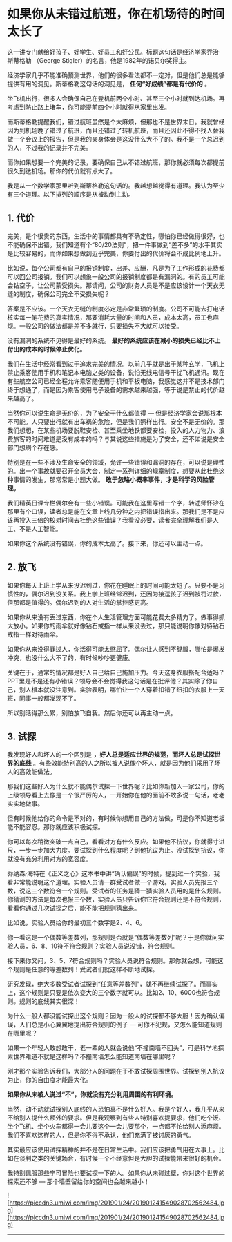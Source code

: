 # 如果你从未错过航班，你在机场待的时间太长了

这一讲专门献给好孩子、好学生、好员工和好公民。标题这句话是经济学家乔治·斯蒂格勒 （George Stigler）的名言，他是1982年的诺贝尔奖得主。

经济学家几乎不能准确预测世界，他们的很多看法都不一定对，但是他们总是能够提供有用的洞见。斯蒂格勒这句话的洞见是， **任何“好成绩”都是有代价的** 。

坐飞机出行，很多人会确保自己在登机前两个小时、甚至三个小时就到达机场。再考虑到防止路上堵车，你可能提前四个小时就得从家里出发。

而斯蒂格勒提醒我们，错过航班虽然是个大麻烦，但那也不是世界末日。我就曾经因为到机场晚了错过了航班，而且还错过了转机航班，而且还因此不得不找人替我做一个会议上的报告，但是我的亲身体会是这没什么大不了的。我不是一个总迟到的人，不过我的记录并不完美。

而你如果想要一个完美的记录，要确保自己从不错过航班，那你就必须每次都提前很久到达机场。那你的代价就有点大了。

我是从一个数学家那里听到斯蒂格勒这句话的。我越想越觉得有道理。我认为至少有三个道理。以下排列的顺序是从被动到主动。

## 1. 代价

完美，是个很贵的东西。生活中的事情都具有不确定性，哪怕你已经做得很好，也不能确保不出错。我们知道有个“80/20法则”，把一件事做到“差不多”的水平其实是比较容易的，而你如果想做到近乎完美，你要付出的代价将会不成比例地上升。

比如说，每个公司都有自己的报销制度，出差、应酬，凡是为了工作形成的花费都可以回公司报销。我们可以想象一般公司的报销制度都是有漏洞的。有的员工可能会钻空子，让公司蒙受损失。那请问，公司的财务人员是不是应该设计一个天衣无缝的制度，确保公司完全不受损失呢？

答案是不应该。一个天衣无缝的制度必定是非常繁琐的制度。公司不可能去打电话核实每一笔花费的真实情况，那要消耗大量的时间和人员，成本太高，员工也麻烦。一般公司的做法都是差不多就行，只要损失不大就可以接受。

没有漏洞的系统不见得是最好的系统。 **最好的系统应该在减小的损失已经比不上付出的成本的时候停止优化。**

我们在生活中经常看到过于追求完美的情况。以前几乎就是出于某种玄学，飞机上禁止乘客使用手机和笔记本电脑之类的设备，说怕无线电信号干扰飞机通讯。现在有些航空公司已经全程允许乘客随便用手机和平板电脑，我感觉这并不是技术部门终于想通了，而是因为乘客使用电子设备的需求越来越强，等于说是禁止的代价越来越高了。

当然你可以说生命是无价的，为了安全干什么都值得 — 但是经济学家会说那根本不可能。人只要出行就有出车祸的危险，但是我们照样出行。安全不是无价的。那我们想想，在某些机场要脱鞋安检、甚至乘坐地铁都要安检，投入的人力物力、浪费旅客的时间难道是没有成本的吗？与其说这些措施是为了安全，还不如说是安全部门想刷个存在感。

特别是在一些不涉及生命安全的领域，允许一些错误和漏洞的存在，可以说是理性的。出一个事故就要召开全员大会，制定一系列详细的规章制度，想要从此杜绝这种事情的发生，那常常是小题大做。 **敢于忽略小概率事件，才是科学的风险管理。**

我们精英日课专栏偶尔会有一些小错误。可能我在这里写错一个字，转述师怀沙在那里有个口误，读者总是能在文章上线几分钟之内把错误指出来。那我们是不是应该再投入三倍的校对时间去杜绝这些错误？我看没必要，读者完全理解我们是人工、不是人工智能。

如果你这个系统没有错误，你的成本太高了。接下来，你还可以主动一点。

## 2. 放飞

如果你每天上班上学从来没迟到过，你花在睡眠上的时间可能太短了。只要不是习惯性的，偶尔迟到没关系。我上学上班经常迟到，还因为接送孩子迟到被罚过款，但那都是值得的。偶尔迟到的人对生活的掌控感更高。

如果你从来没有丢过东西，你在个人生活管理方面可能花费太多精力了。做事得抓大放小。如果你的雨伞就好像钻石戒指一样从来没丢过，那只能说明你像对待钻石戒指一样对待雨伞。

如果你从来没得罪过人，你活得可能太憋屈了。偶尔让人感到不舒服，哪怕是爆发冲突，也没什么大不了的，有时候吵吵更健康。

关键在于，通常的情况都是好人自己给自己施加压力。今天这身衣服搭配合适吗？PPT里是不是还有小错误？领导会不会觉得我这句话是在批评他？其实除了你自己，别人根本就没注意到。实验表明，哪怕让一个人穿着扣错了纽扣的衣服上一天班，同事一般都发现不了。

所以别活得那么累，别怕放飞自我。然后你还可以再主动一点。

## 3. 试探

我发现好人和坏人的一个区别是 **，好人总是适应世界的规范，而坏人总是试探世界的底线** 。有些效能特别高的人之所以被人说像个坏人，就是因为他们采用了坏人的高效能做法。

那我们这些好人为什么就不能偶尔试探一下世界呢？比如你新加入一家公司，你的上级领导看上去像是一个很严厉的人，一开始你在他的面前不敢多说一句话，老老实实地做事。

但有时候他给你的命令是不对的，有时候你想用自己的方法做，可是你不知道老板能不能容忍。那你就应该积极试探。

你可以每次稍微突破一点自己，看看对方有什么反应。如果他不抗议，你就得寸进尺，一步一步加大力度。要试探到什么程度呢？到他抗议为止。没试探到抗议，你就没有充分利用对方的宽容度。

乔纳森·海特在《正义之心》这本书中讲“确认偏误”的时候，提到过一个实验，我看非常能说明这个道理。实验人员请一群受试者做一个游戏。实验人员先报三个数，说这三个数符合一个规则。受试者的任务是猜一猜实验人员用的是什么规则。你猜测的方法是每次也报三个数，实验人员只告诉你它符合规则还是不符合规则，看看你通过几次试探之后，能不能把规则猜出来。

比如说，实验人员给你的最初三个数字是2、4、6。

你一看这是一个偶数等差数列，那规则是否就是“偶数等差数列”呢？于是你就问实验人员，6、8、10符不符合规则？实验人员说没错，符合规则。

接下来你又问，3、5、7符合规则吗？实验人员说符合规则。那你就会想，可能这个规则是任意的等差数列！受试者们就这样不断地试探。

研究发现，绝大多数受试者试探到“任意等差数列”，就不再继续试探了。而事实上，这个规则是只要是依次变大的三个数字就可以。比如2、10、6000也符合规则。规则的底线其实很深！

为什么一般人都没能试探出这个规则？因为一般人的试探都不够大胆！因为确认偏误，人们总是小心翼翼地提出符合规则的例子 — 可你不犯规，又怎么能知道规则在哪里呢？

如果一个年轻人敢想敢干，老一辈的人就会说他“不撞南墙不回头”，可是科学地探索世界难道不就是这样吗？不撞南墙怎么能知道南墙在哪里呢？

刚才那个实验告诉我们，大部分人的问题在于不敢试探周围世界。试探到别人抗议为止，你的自由度才能最大化。

 **如果你从未被人说过“不”，你就没有充分利用周围的有利环境。**

当然，动不动就试探别人底线的人恐怕真不是什么好人。我是个好人，我几乎从来不给别人提什么额外的要求。但是我观察到有些人特别喜欢提要求，他们吃个饭、坐个飞机、坐个火车都得一会儿要这个一会儿要那个，一点都不怕给别人添麻烦。我们不喜欢这样的人，但是你不得不承认，他们充满了被讨厌的勇气。

其实最应该使用试探精神的并不是在日常生活中。我们应该把勇气用在大事上。比如在谈判之类的关键场合，有时候一个不经意但是大胆的试探能带来很好的机会。

我特别佩服那些宁可冒险也要试探一下的人。如果你从未碰过壁，你对这个世界的探索还不够 — 那个墙壁留给你的空间也会越来越小！

![https://piccdn3.umiwi.com/img/201901/24/201901241549028702562484.jpg](https://piccdn3.umiwi.com/img/201901/24/201901241549028702562484.jpg)

---
